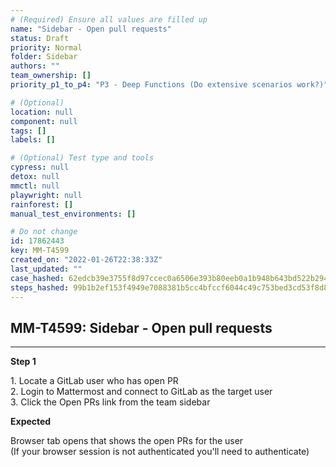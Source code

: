 ```yaml
---
# (Required) Ensure all values are filled up
name: "Sidebar - Open pull requests"
status: Draft
priority: Normal
folder: Sidebar
authors: ""
team_ownership: []
priority_p1_to_p4: "P3 - Deep Functions (Do extensive scenarios work?)"

# (Optional)
location: null
component: null
tags: []
labels: []

# (Optional) Test type and tools
cypress: null
detox: null
mmctl: null
playwright: null
rainforest: []
manual_test_environments: []

# Do not change
id: 17862443
key: MM-T4599
created_on: "2022-01-26T22:38:33Z"
last_updated: ""
case_hashed: 62edcb39e3755f8d97ccec0a6506e393b80eeb0a1b948b643bd522b2949832bb5ba775c5c0b6206112e85fd3f0faf0cf
steps_hashed: 99b1b2ef153f4949e7088381b5cc4bfccf6044c49c753bed3cd53f8d8ceca25ff3fa059ca42c8313addf4c2d594a2cf0
---
```


<!-- (Auto-generated) Based on frontmatter's "key" and "name" -->

## MM-T4599: Sidebar - Open pull requests

---

**Step 1**

1\. Locate a GitLab user who has open PR\
2\. Login to Mattermost and connect to GitLab as the target user\
3\. Click the Open PRs link from the team sidebar

**Expected**

Browser tab opens that shows the open PRs for the user\
(If your browser session is not authenticated you'll need to authenticate)
